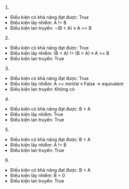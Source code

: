 1. <br>
* Điều kiện có khả năng đạt được: True
* Điều kiện lây nhiễm: A != B
* Điều kiện lan truyền: ¬(B < A) ≡ A >= B

2. <br>
* Điều kiện có khả năng đạt được: True
* Điều kiện lây nhiễm: (B < A) != (B > A) ≡ A >= B
* Điều kiện lan truyền: True

3. <br>
* Điều kiện có khả năng đạt được: True
* Điều kiện lây nhiễm: A >= minVal ≡ False -> equivalent
* Điều kiện lan truyền: Không có

4. <br>
* Điều kiện có khả năng đạt được: B < A
* Điều kiện lây nhiễm: True
* Điều kiện lan truyền: True

5. <br>
* Điều kiện có khả năng đạt được: B < A
* Điều kiện lây nhiễm: A != B
* Điều kiện lan truyền: True

6. <br>
* Điều kiện có khả năng đạt được: B < A
* Điều kiện lây nhiễm: B = 0
* Điều kiện lan truyền: True
